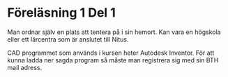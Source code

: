 # Föreläsning 1 Del 1 #
Man ordnar själv en plats att tentera på i sin hemort. Kan vara en högskola eller ett lärcentra som är anslutet till Nitus.  

CAD programmet som används i kursen heter Autodesk Inventor. För att kunna ladda ner sagda program så måste man registrera sig med sin BTH mail adress.  
